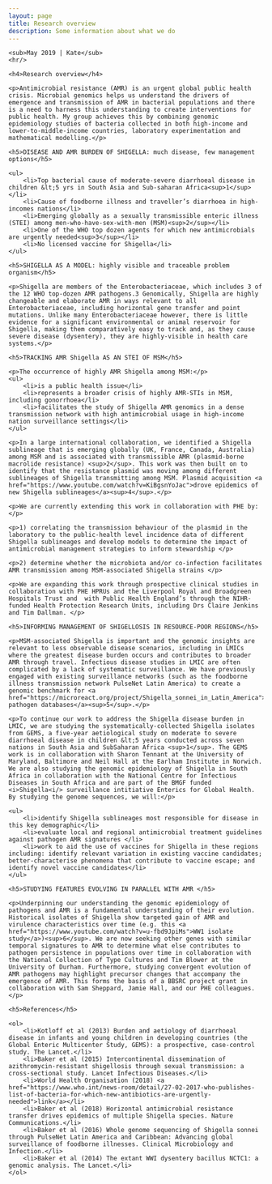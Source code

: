 ```yaml
---
layout: page
title: Research overview
description: Some information about what we do
---
```


<section>

    <sub>May 2019 | Kate</sub>
    <hr/>

    <h4>Research overview</h4>

    <p>Antimicrobial resistance (AMR) is an urgent global public health crisis. Microbial genomics helps us understand the drivers of emergence and transmission of AMR in bacterial populations and there is a need to harness this understanding to create interventions for public health. My group achieves this by combining genomic epidemiology studies of bacteria collected in both high-income and lower-to-middle-income countries, laboratory experimentation and mathematical modelling.</p>

    <h5>DISEASE AND AMR BURDEN OF SHIGELLA: much disease, few management options</h5>

    <ul>
        <li>Top bacterial cause of moderate-severe diarrhoeal disease in children &lt;5 yrs in South Asia and Sub-saharan Africa<sup>1</sup></li>
        <li>Cause of foodborne illness and traveller’s diarrhoea in high-incomes nations</li>
        <li>Emerging globally as a sexually transmissible enteric illness (STEI) among men-who-have-sex-with-men (MSM)<sup>2</sup></li>
        <li>One of the WHO top dozen agents for which new antimicrobials are urgently needed<sup>3</sup></li>
        <li>No licensed vaccine for Shigella</li>
    </ul>

    <h5>SHIGELLA AS A MODEL: highly visible and traceable problem organism</h5>

    <p>Shigella are members of the Enterobacteriaceae, which includes 3 of the 12 WHO top-dozen AMR pathogens.3 Genomically, Shigella are highly changeable and elaborate AMR in ways relevant to all Enterobacteriaceae, including horizontal gene transfer and point mutations. Unlike many Enterobacteriaceae however, there is little evidence for a significant environmental or animal reservoir for Shigella, making them comparatively easy to track and, as they cause severe disease (dysentery), they are highly-visible in health care systems.</p>

    <h5>TRACKING AMR Shigella AS AN STEI OF MSM</h5>

    <p>The occurrence of highly AMR Shigella among MSM:</p>
    <ul>
        <li>is a public health issue</li>
        <li>represents a broader crisis of highly AMR-STIs in MSM, including gonorrhoea</li>
        <li>facilitates the study of Shigella AMR genomics in a dense transmission network with high antimicrobial usage in high-income nation surveillance settings</li>
    </ul>

    <p>In a large international collaboration, we identified a Shigella sublineage that is emerging globally (UK, France, Canada, Australia) among MSM and is associated with transmissible AMR (plasmid-borne macrolide resistance) <sup>2</sup>. This work was then built on to identify that the resistance plasmid was moving among different sublineages of Shigella transmitting among MSM. Plasmid acquisition <a href="https://www.youtube.com/watch?v=KiBgsnYoJac">drove epidemics of new Shigella sublineages</a><sup>4</sup>.</p>

    <p>We are currently extending this work in collaboration with PHE by:</p>

    <p>1) correlating the transmission behaviour of the plasmid in the laboratory to the public-health level incidence data of different Shigella sublineages and develop models to determine the impact of antimicrobial management strategies to inform stewardship </p>

    <p>2) determine whether the microbiota and/or co-infection facilitates AMR transmission among MSM-associated Shigella strains </p>

    <p>We are expanding this work through prospective clinical studies in collaboration with PHE HPRUs and the Liverpool Royal and Broadgreen Hospitals Trust and  with Public Health England’s through the NIHR-funded Health Protection Research Units, including Drs Claire Jenkins and Tim Dallman. </p>

    <h5>INFORMING MANAGEMENT OF SHIGELLOSIS IN RESOURCE-POOR REGIONS</h5>

    <p>MSM-associated Shigella is important and the genomic insights are relevant to less observable disease scenarios, including in LMICs where the greatest disease burden occurs and contributes to broader AMR through travel. Infectious disease studies in LMIC are often complicated by a lack of systematic surveillance. We have previously engaged with existing surveillance networks (such as the foodborne illness transmission network PulseNet Latin America) to create a genomic benchmark for <a href="https://microreact.org/project/Shigella_sonnei_in_Latin_America">new pathogen databases</a><sup>5</sup>.</p>

    <p>To continue our work to address the Shigella disease burden in LMIC, we are studying the systematically-collected Shigella isolates from GEMS, a five-year aetiological study on moderate to severe diarrhoeal disease in children &lt;5 years conducted across seven nations in South Asia and SubSaharan Africa <sup>1</sup>. The GEMS work is in collaboration with Sharon Tennant at the University of Maryland, Baltimore and Neil Hall at the Earlham Institute in Norwich. We are also studying the genomic epidemiology of Shigella in South Africa in collaboration with the National Centre for Infectious Diseases in South Africa and are part of the BMGF funded <i>Shigella<i/> surveillance intitiative Enterics for Global Health. By studying the genome sequences, we will:</p>

    <ul>
        <li>identify Shigella sublineages most responsible for disease in this key demographic</li>
        <li>evaluate local and regional antimicrobial treatment guidelines against pathogen AMR signatures </li>
        <li>work to aid the use of vaccines for Shigella in these regions including: identify relevant variation in existing vaccine candidates; better-characterise phenomena that contribute to vaccine escape; and identify novel vaccine candidates</li>
    </ul>

    <h5>STUDYING FEATURES EVOLVING IN PARALLEL WITH AMR </h5>

    <p>Underpinning our understanding the genomic epidemiology of pathogens and AMR is a fundamental understanding of their evolution. Historical isolates of Shigella show targeted gain of AMR and virulence characteristics over time (e.g. this <a href="https://www.youtube.com/watch?v=u-fbd9JpiMs">WW1 isolate study</a>)<sup>6</sup>. We are now seeking other genes with similar temporal signatures to AMR to determine what else contributes to pathogen persistence in populations over time in collaboration with the National Collection of Type Cultures and Tim Blower at the University of Durham. Furthermore, studying convergent evolution of AMR pathogens may highlight precursor changes that accompany the emergence of AMR. This forms the basis of a BBSRC project grant in collaboration with Sam Sheppard, Jamie Hall, and our PHE colleagues. </p>

    <h5>References</h5>

    <ol>
        <li>Kotloff et al (2013) Burden and aetiology of diarrhoeal disease in infants and young children in developing countries (the Global Enteric Multicenter Study, GEMS): a prospective, case-control study. The Lancet.</li>
        <li>Baker et al (2015) Intercontinental dissemination of azithromycin-resistant shigellosis through sexual transmission: a cross-sectional study. Lancet Infectious Diseases.</li>
        <li>World Health Organisation (2018) <a href="https://www.who.int/news-room/detail/27-02-2017-who-publishes-list-of-bacteria-for-which-new-antibiotics-are-urgently-needed">link</a></li>
        <li>Baker et al (2018) Horizontal antimicrobial resistance transfer drives epidemics of multiple Shigella species. Nature Communications.</li>
        <li>Baker et al (2016) Whole genome sequencing of Shigella sonnei through PulseNet Latin America and Caribbean: Advancing global surveillance of foodborne illnesses. Clinical Microbiology and Infection.</li>
        <li>Baker et al (2014) The extant WWI dysentery bacillus NCTC1: a genomic analysis. The Lancet.</li>
    </ol>
</section>
